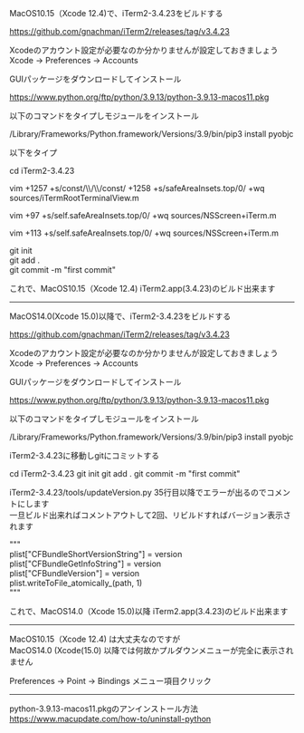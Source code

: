 MacOS10.15（Xcode 12.4)で、iTerm2-3.4.23をビルドする

https://github.com/gnachman/iTerm2/releases/tag/v3.4.23

Xcodeのアカウント設定が必要なのか分かりませんが設定しておきましょう  
Xcode -> Preferences -> Accounts

GUIパッケージをダウンロードしてインストール

https://www.python.org/ftp/python/3.9.13/python-3.9.13-macos11.pkg

以下のコマンドをタイプしモジュールをインストール

/Library/Frameworks/Python.framework/Versions/3.9/bin/pip3 install pyobjc

以下をタイプ

cd iTerm2-3.4.23

vim +1257 +s/const/\\\\/\\\\/const/ +1258 +s/safeAreaInsets.top/0/ +wq sources/iTermRootTerminalView.m

vim +97 +s/self.safeAreaInsets.top/0/ +wq sources/NSScreen+iTerm.m

vim +113 +s/self.safeAreaInsets.top/0/ +wq sources/NSScreen+iTerm.m

git init  
git add .  
git commit -m "first commit"

これで、MacOS10.15（Xcode 12.4) iTerm2.app(3.4.23)のビルド出来ます  
___

MacOS14.0(Xcode 15.0)以降で、iTerm2-3.4.23をビルドする

https://github.com/gnachman/iTerm2/releases/tag/v3.4.23

Xcodeのアカウント設定が必要なのか分かりませんが設定しておきましょう  
Xcode -> Preferences -> Accounts

GUIパッケージをダウンロードしてインストール

https://www.python.org/ftp/python/3.9.13/python-3.9.13-macos11.pkg

以下のコマンドをタイプしモジュールをインストール

/Library/Frameworks/Python.framework/Versions/3.9/bin/pip3 install pyobjc

iTerm2-3.4.23に移動しgitにコミットする

cd iTerm2-3.4.23
git init
git add .
git commit -m "first commit"

iTerm2-3.4.23/tools/updateVersion.py 35行目以降でエラーが出るのでコメントにします  
一旦ビルド出来ればコメントアウトして2回、リビルドすればバージョン表示されます

"""  
plist["CFBundleShortVersionString"] = version  
plist["CFBundleGetInfoString"] = version  
plist["CFBundleVersion"] = version  
plist.writeToFile_atomically_(path, 1)  
"""

これで、MacOS14.0（Xcode 15.0)以降 iTerm2.app(3.4.23)のビルド出来ます
___

MacOS10.15（Xcode 12.4) は大丈夫なのですが  
MacOS14.0 (Xcode(15.0) 以降では何故かプルダウンメニューが完全に表示されません

Preferences -> Point -> Bindings メニュー項目クリック
___

python-3.9.13-macos11.pkgのアンインストール方法  
https://www.macupdate.com/how-to/uninstall-python
